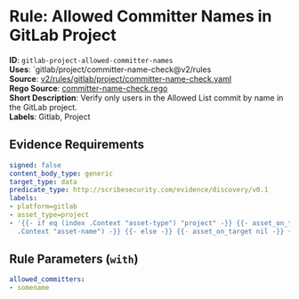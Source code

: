 # Rule: Allowed Committer Names in GitLab Project

**ID**: `gitlab-project-allowed-committer-names`  
**Uses**: `gitlab/project/committer-name-check@v2/rules  
**Source**: [v2/rules/gitlab/project/committer-name-check.yaml](https://github.com/scribe-public/sample-policies/v2/rules/gitlab/project/committer-name-check.yaml)  
**Rego Source**: [committer-name-check.rego](https://github.com/scribe-public/sample-policies/v2/rules/gitlab/project/committer-name-check.rego)  
**Short Description**: Verify only users in the Allowed List commit by name in the GitLab project.  
**Labels**: Gitlab, Project

## Evidence Requirements

```yaml
signed: false
content_body_type: generic
target_type: data
predicate_type: http://scribesecurity.com/evidence/discovery/v0.1
labels:
- platform=gitlab
- asset_type=project
- '{{- if eq (index .Context "asset-type") "project" -}} {{- asset_on_target (index
  .Context "asset-name") -}} {{- else -}} {{- asset_on_target nil -}} {{- end -}}'
```
## Rule Parameters (`with`)

```yaml
allowed_committers:
- somename
```
